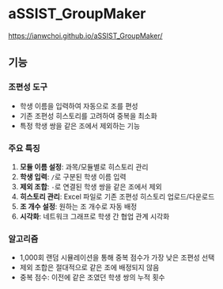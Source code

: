 # aSSIST_GroupMaker

https://ianwchoi.github.io/aSSIST_GroupMaker/

## 기능

### 조편성 도구
- 학생 이름을 입력하여 자동으로 조를 편성
- 기존 조편성 히스토리를 고려하여 중복을 최소화
- 특정 학생 쌍을 같은 조에서 제외하는 기능

### 주요 특징
1. **모듈 이름 설정**: 과목/모듈별로 히스토리 관리
2. **학생 입력**: `/`로 구분된 학생 이름 입력
3. **제외 조합**: `-`로 연결된 학생 쌍을 같은 조에서 제외
4. **히스토리 관리**: Excel 파일로 기존 조편성 히스토리 업로드/다운로드
5. **조 개수 설정**: 원하는 조 개수로 자동 배정
6. **시각화**: 네트워크 그래프로 학생 간 협업 관계 시각화

### 알고리즘
- 1,000회 랜덤 시뮬레이션을 통해 중복 점수가 가장 낮은 조편성 선택
- 제외 조합은 절대적으로 같은 조에 배정되지 않음
- 중복 점수: 이전에 같은 조였던 학생 쌍의 누적 횟수

